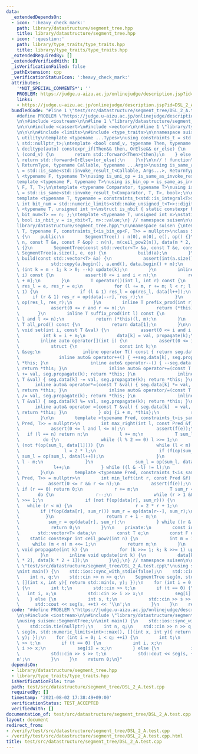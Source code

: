 ```yaml
---
data:
  _extendedDependsOn:
  - icon: ':heavy_check_mark:'
    path: library/datastructure/segment_tree.hpp
    title: library/datastructure/segment_tree.hpp
  - icon: ':question:'
    path: library/type_traits/type_traits.hpp
    title: library/type_traits/type_traits.hpp
  _extendedRequiredBy: []
  _extendedVerifiedWith: []
  _isVerificationFailed: false
  _pathExtension: cpp
  _verificationStatusIcon: ':heavy_check_mark:'
  attributes:
    '*NOT_SPECIAL_COMMENTS*': ''
    PROBLEM: https://judge.u-aizu.ac.jp/onlinejudge/description.jsp?id=DSL_2_A
    links:
    - https://judge.u-aizu.ac.jp/onlinejudge/description.jsp?id=DSL_2_A
  bundledCode: "#line 1 \"test/src/datastructure/segment_tree/DSL_2_A.test.cpp\"\n\
    #define PROBLEM \"https://judge.u-aizu.ac.jp/onlinejudge/description.jsp?id=DSL_2_A\"\
    \n\n#include <iostream>\n\n#line 1 \"library/datastructure/segment_tree.hpp\"\n\
    \n\n\n#include <cassert>\n#include <vector>\n\n#line 1 \"library/type_traits/type_traits.hpp\"\
    \n\n\n\n#include <limits>\n#include <type_traits>\n\nnamespace suisen {\n// !\
    \ utility\ntemplate <typename ...Types>\nusing constraints_t = std::enable_if_t<std::conjunction_v<Types...>,\
    \ std::nullptr_t>;\ntemplate <bool cond_v, typename Then, typename OrElse>\nconstexpr\
    \ decltype(auto) constexpr_if(Then&& then, OrElse&& or_else) {\n    if constexpr\
    \ (cond_v) {\n        return std::forward<Then>(then);\n    } else {\n       \
    \ return std::forward<OrElse>(or_else);\n    }\n}\n\n// ! function\ntemplate <typename\
    \ ReturnType, typename Callable, typename ...Args>\nusing is_same_as_invoke_result\
    \ = std::is_same<std::invoke_result_t<Callable, Args...>, ReturnType>;\ntemplate\
    \ <typename F, typename T>\nusing is_uni_op = is_same_as_invoke_result<T, F, T>;\n\
    template <typename F, typename T>\nusing is_bin_op = is_same_as_invoke_result<T,\
    \ F, T, T>;\n\ntemplate <typename Comparator, typename T>\nusing is_comparator\
    \ = std::is_same<std::invoke_result_t<Comparator, T, T>, bool>;\n\n// ! integral\n\
    template <typename T, typename = constraints_t<std::is_integral<T>>>\nconstexpr\
    \ int bit_num = std::numeric_limits<std::make_unsigned_t<T>>::digits;\ntemplate\
    \ <typename T, unsigned int n>\nstruct is_nbit { static constexpr bool value =\
    \ bit_num<T> == n; };\ntemplate <typename T, unsigned int n>\nstatic constexpr\
    \ bool is_nbit_v = is_nbit<T, n>::value;\n} // namespace suisen\n\n\n#line 8 \"\
    library/datastructure/segment_tree.hpp\"\n\nnamespace suisen {\ntemplate <typename\
    \ T, typename F, constraints_t<is_bin_op<F, T>> = nullptr>\nclass SegmentTree\
    \ {\n    public:\n        SegmentTree() : n(0), m(0), e(), op() {}\n        SegmentTree(int\
    \ n, const T &e, const F &op) : n(n), m(ceil_pow2(n)), data(m * 2, e), e(e), op(op)\
    \ {}\n        SegmentTree(const std::vector<T> &a, const T &e, const F &op) :\
    \ SegmentTree(a.size(), e, op) {\n            build(a);\n        }\n        void\
    \ build(const std::vector<T> &a) {\n            assert(int(a.size()) <= m);\n\
    \            std::copy(a.begin(), a.end(), data.begin() + m);\n            for\
    \ (int k = m - 1; k > 0; --k) update(k);\n        }\n        inline T get(int\
    \ i) const {\n            assert(0 <= i and i < n);\n            return data[i\
    \ + m];\n        }\n        T operator()(int l, int r) const {\n            T\
    \ res_l = e, res_r = e;\n            for (l += m, r += m; l < r; l >>= 1, r >>=\
    \ 1) {\n                if (l & 1) res_l = op(res_l, data[l++]);\n           \
    \     if (r & 1) res_r = op(data[--r], res_r);\n            }\n            return\
    \ op(res_l, res_r);\n        }\n        inline T prefix_prod(int r) const {\n\
    \            assert(0 <= r and r <= n);\n            return (*this)(0, r);\n \
    \       }\n        inline T suffix_prod(int l) const {\n            assert(0 <=\
    \ l and l <= n);\n            return (*this)(l, m);\n        }\n        inline\
    \ T all_prod() const {\n            return data[1];\n        }\n\n        inline\
    \ void set(int i, const T &val) {\n            assert(0 <= i and i < n);\n   \
    \         int k = i + m;\n            data[k] = val, propagate(k);\n        }\n\
    \        inline auto operator[](int i) {\n            assert(0 <= i and i < n);\n\
    \            struct {\n                const int k;\n                SegmentTree\
    \ &seg;\n                inline operator T() const { return seg.data[k]; }\n \
    \               inline auto& operator++() { ++seg.data[k], seg.propagate(k); return\
    \ *this; }\n                inline auto& operator--() { --seg.data[k], seg.propagate(k);\
    \ return *this; }\n                inline auto& operator+=(const T &val) { seg.data[k]\
    \ += val, seg.propagate(k); return *this; }\n                inline auto& operator-=(const\
    \ T &val) { seg.data[k] -= val, seg.propagate(k); return *this; }\n          \
    \      inline auto& operator*=(const T &val) { seg.data[k] *= val, seg.propagate(k);\
    \ return *this; }\n                inline auto& operator/=(const T &val) { seg.data[k]\
    \ /= val, seg.propagate(k); return *this; }\n                inline auto& operator%=(const\
    \ T &val) { seg.data[k] %= val, seg.propagate(k); return *this; }\n          \
    \      inline auto& operator =(const T &val) { seg.data[k]  = val, seg.propagate(k);\
    \ return *this; }\n            } obj {i + m, *this};\n            return obj;\n\
    \        }\n\n        template <typename Pred, constraints_t<is_same_as_invoke_result<bool,\
    \ Pred, T>> = nullptr>\n        int max_right(int l, const Pred &f) const {\n\
    \            assert(0 <= l and l <= n);\n            assert(f(e));\n         \
    \   if (l == n) return n;\n            l += m;\n            T sum_l = e;\n   \
    \         do {\n                while (l % 2 == 0) l >>= 1;\n                if\
    \ (not f(op(sum_l, data[l]))) {\n                    while (l < m) {\n       \
    \                 l = 2 * l;\n                        if (f(op(sum_l, data[l])))\
    \ sum_l = op(sum_l, data[l++]);\n                    }\n                    return\
    \ l - m;\n                }\n                sum_l = op(sum_l, data[l]);\n   \
    \             l++;\n            } while ((l & -l) != l);\n            return n;\n\
    \        }\n\n        template <typename Pred, constraints_t<is_same_as_invoke_result<bool,\
    \ Pred, T>> = nullptr>\n        int min_left(int r, const Pred &f) const {\n \
    \           assert(0 <= r && r <= n);\n            assert(f(e));\n           \
    \ if (r == 0) return 0;\n            r += m;\n            T sum_r = e;\n     \
    \       do {\n                r--;\n                while (r > 1 && (r % 2)) r\
    \ >>= 1;\n                if (not f(op(data[r], sum_r))) {\n                 \
    \   while (r < m) {\n                        r = 2 * r + 1;\n                \
    \        if (f(op(data[r], sum_r))) sum_r = op(data[r--], sum_r);\n          \
    \          }\n                    return r + 1 - m;\n                }\n     \
    \           sum_r = op(data[r], sum_r);\n            } while ((r & -r) != r);\n\
    \            return 0;\n        }\n\n    private:\n        const int n, m;\n \
    \       std::vector<T> data;\n        const T e;\n        const F op;\n\n    \
    \    static constexpr int ceil_pow2(int n) {\n            int m = 1;\n       \
    \     while (m < n) m <<= 1;\n            return m;\n        }\n        inline\
    \ void propagate(int k) {\n            for (k >>= 1; k; k >>= 1) update(k);\n\
    \        }\n        inline void update(int k) {\n            data[k] = op(data[k\
    \ * 2], data[k * 2 + 1]);\n        }\n};\n} // namespace suisen\n\n\n\n#line 6\
    \ \"test/src/datastructure/segment_tree/DSL_2_A.test.cpp\"\nusing suisen::SegmentTree;\n\
    \nint main() {\n    std::ios::sync_with_stdio(false);\n    std::cin.tie(nullptr);\n\
    \    int n, q;\n    std::cin >> n >> q;\n    SegmentTree seg(n, std::numeric_limits<int>::max(),\
    \ [](int x, int y){ return std::min(x, y); });\n    for (int i = 0; i < q; ++i)\
    \ {\n        int t;\n        std::cin >> t;\n        if (t == 0) {\n         \
    \   int i, x;\n            std::cin >> i >> x;\n            seg[i] = x;\n    \
    \    } else {\n            int s, t;\n            std::cin >> s >> t;\n      \
    \      std::cout << seg(s, ++t) << '\\n';\n        }\n    }\n    return 0;\n}\n"
  code: "#define PROBLEM \"https://judge.u-aizu.ac.jp/onlinejudge/description.jsp?id=DSL_2_A\"\
    \n\n#include <iostream>\n\n#include \"library/datastructure/segment_tree.hpp\"\
    \nusing suisen::SegmentTree;\n\nint main() {\n    std::ios::sync_with_stdio(false);\n\
    \    std::cin.tie(nullptr);\n    int n, q;\n    std::cin >> n >> q;\n    SegmentTree\
    \ seg(n, std::numeric_limits<int>::max(), [](int x, int y){ return std::min(x,\
    \ y); });\n    for (int i = 0; i < q; ++i) {\n        int t;\n        std::cin\
    \ >> t;\n        if (t == 0) {\n            int i, x;\n            std::cin >>\
    \ i >> x;\n            seg[i] = x;\n        } else {\n            int s, t;\n\
    \            std::cin >> s >> t;\n            std::cout << seg(s, ++t) << '\\\
    n';\n        }\n    }\n    return 0;\n}"
  dependsOn:
  - library/datastructure/segment_tree.hpp
  - library/type_traits/type_traits.hpp
  isVerificationFile: true
  path: test/src/datastructure/segment_tree/DSL_2_A.test.cpp
  requiredBy: []
  timestamp: '2021-08-02 17:38:49+09:00'
  verificationStatus: TEST_ACCEPTED
  verifiedWith: []
documentation_of: test/src/datastructure/segment_tree/DSL_2_A.test.cpp
layout: document
redirect_from:
- /verify/test/src/datastructure/segment_tree/DSL_2_A.test.cpp
- /verify/test/src/datastructure/segment_tree/DSL_2_A.test.cpp.html
title: test/src/datastructure/segment_tree/DSL_2_A.test.cpp
---
```

